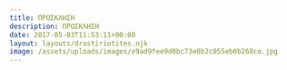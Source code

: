 ```yaml
---
title: ΠΡΟΣΚΛΗΣΗ
description: ΠΡΟΣΚΛΗΣΗ
date: 2017-05-03T11:53:11+00:00
layout: layouts/drastiriotites.njk
image: /assets/uploads/images/e9ad9fee9d0bc73e0b2c055eb0b268ce.jpg
---
```


<!-- excerpt -->

